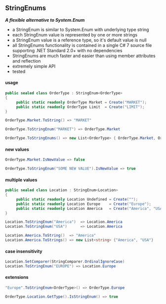 ## StringEnums&nbsp;&nbsp;

***A flexible alternative to System.Enum***
- a StringEnum is similar to System.Enum with underlying type string
- each StringEnum value is represented by one or more strings
- a StringEnum value is a reference type, so it's default value is null
- all StringEnums functionality is contained in a single C# 7 source file supporting .NET Standard 2.0+ with no dependencies
- StringEnums are much faster and easier than using member attributes and reflection
- extremely simple API
- tested

#### usage
```csharp
public sealed class OrderType : StringEnum<OrderType>
{
     public static readonly OrderType Market = Create("MARKET");
     public static readonly OrderType Limit  = Create("LIMIT");
}

OrderType.Market.ToString() => "MARKET"

OrderType.ToStringEnum("MARKET") => OrderType.Market

OrderType.ToStringEnums() => new List<OrderType> { OrderType.Market, OrderType.Limit }

```
#### new values
```csharp
OrderType.Market.IsNewValue => false

OrderType.ToStringEnum("SOME NEW VALUE").IsNewValue => true
```
#### multiple values
```csharp
public sealed class Location : StringEnum<Location>
{
     public static readonly Location Undefined = Create("");
     public static readonly Location Europe    = Create("Europe");
     public static readonly Location America   = Create("America", "USA");
}

Location.ToStringEnum("America")  => Location.America
Location.ToStringEnum("USA")      => Location.America

Location.America.ToString()  => "America"
Location.America.ToStrings() => new List<string> {"America", "USA"}
```
#### case insensitivity
```csharp
Location.SetComparer(StringComparer.OrdinalIgnoreCase)
Location.ToStringEnum("EUROPE") => Location.Europe
```
#### extensions
```csharp
"Europe".ToStringEnum<OrderType>() => OrderType.Europe

OrderType.Location.GetType().IsStringEnum() => true
```
